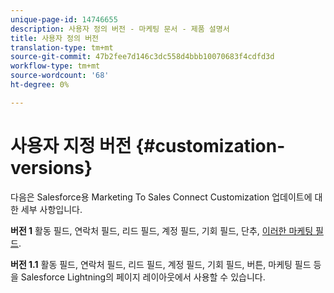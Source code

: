 ```yaml
---
unique-page-id: 14746655
description: 사용자 정의 버전 - 마케팅 문서 - 제품 설명서
title: 사용자 정의 버전
translation-type: tm+mt
source-git-commit: 47b2fee7d146c3dc558d4bbb10070683f4cdfd3d
workflow-type: tm+mt
source-wordcount: '68'
ht-degree: 0%

---
```



# 사용자 지정 버전 {#customization-versions}

다음은 Salesforce용 Marketing To Sales Connect Customization 업데이트에 대한 세부 사항입니다.

**버전 1**
활동 필드, 연락처 필드, 리드 필드, 계정 필드, 기회 필드, 단추,  [이러한 마케팅 필드](http://docs.marketo.com/x/wQDh).

**버전 1.1**
활동 필드, 연락처 필드, 리드 필드, 계정 필드, 기회 필드, 버튼, 마케팅 필드 등을 Salesforce Lightning의 페이지 레이아웃에서 사용할 수 있습니다.
